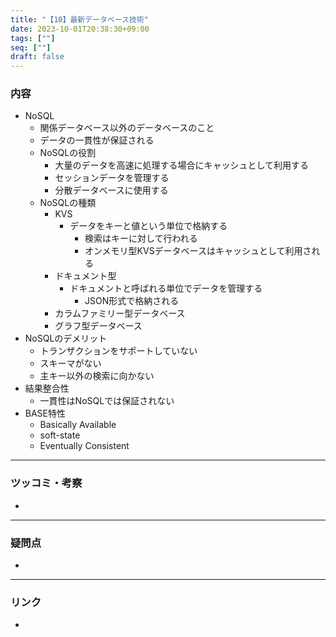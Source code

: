 ```yaml
---
title: "【10】最新データベース技術"
date: 2023-10-01T20:38:30+09:00
tags: [""]
seq: [""]
draft: false
---
```


### 内容
- NoSQL
  - 関係データベース以外のデータベースのこと
  - データの一貫性が保証される
  - NoSQLの役割
    - 大量のデータを高速に処理する場合にキャッシュとして利用する
    - セッションデータを管理する
    - 分散データベースに使用する
  - NoSQLの種類
    - KVS
      - データをキーと値という単位で格納する
        - 検索はキーに対して行われる
        - オンメモリ型KVSデータベースはキャッシュとして利用される
    - ドキュメント型
      - ドキュメントと呼ばれる単位でデータを管理する
        - JSON形式で格納される
    - カラムファミリー型データベース
    - グラフ型データベース
- NoSQLのデメリット
  - トランザクションをサポートしていない
  - スキーマがない
  - 主キー以外の検索に向かない
- 結果整合性
  - 一貫性はNoSQLでは保証されない
- BASE特性
  - Basically Available
  - soft-state
  - Eventually Consistent

---
### ツッコミ・考察
- 

---
### 疑問点
- 


---
### リンク
- 